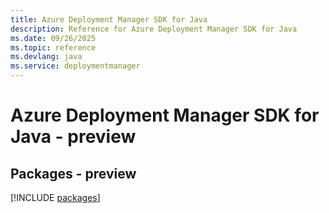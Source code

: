 ```yaml
---
title: Azure Deployment Manager SDK for Java
description: Reference for Azure Deployment Manager SDK for Java
ms.date: 09/26/2025
ms.topic: reference
ms.devlang: java
ms.service: deploymentmanager
---
```

# Azure Deployment Manager SDK for Java - preview
## Packages - preview
[!INCLUDE [packages](deployment-manager-index.md)]